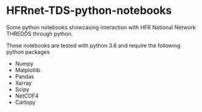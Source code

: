 # HFRnet-TDS-python-notebooks
Some python notebooks showcasing interaction with HFR National Network THREDDS through python.

These notebooks are tested with python 3.6 and require the following python packages
- Numpy
- Matplotlib
- Pandas
- Xarray
- Scipy
- NetCDF4
- Cartopy
